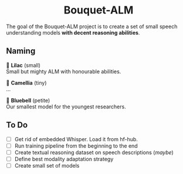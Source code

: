 <div align="center">

# Bouquet-ALM
</div>


The goal of the Bouquet-ALM project is to create a set of small speech understanding models **with decent reasoning abilities**.

## Naming
:blossom: **Lilac** (small)<br>
Small but mighty ALM with honourable abilities.

:blossom: **Camellia** (tiny)<br>
...

:blossom: **Bluebell** (petite)<br> 
Our smallest model for the youngest researchers.

## To Do
 - [ ] Get rid of embedded Whisper. Load it from hf-hub.
 - [ ] Run training pipeline from the beginning to the end
 - [ ] Create textual reasoning dataset on speech descriptions (*maybe*)
 - [ ] Define best modality adaptation strategy
 - [ ] Create small set of models